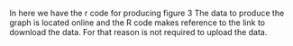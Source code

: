 In here we have the r code for producing figure 3The data to produce the graph is located online and the R code makes reference to the link to download the data. For that reason is not required to upload the data.